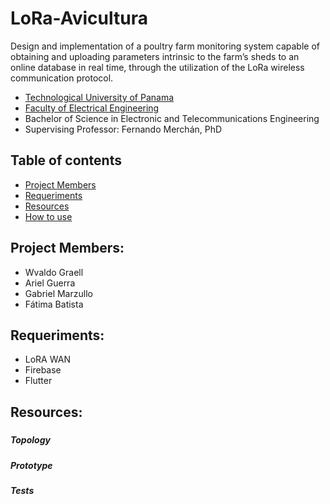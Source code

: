# LoRa-Avicultura

Design and implementation of a poultry farm monitoring system capable of obtaining and uploading parameters intrinsic to the farm’s sheds to an online database in real time, through the utilization of the LoRa wireless communication protocol.

* [Technological University of Panama](https://www.utp.ac.pa/)
* [Faculty of Electrical Engineering](http://www.fie.utp.ac.pa/)
* Bachelor of Science in Electronic and Telecommunications Engineering
* Supervising Professor: Fernando Merchán, PhD
## Table of contents
* [Project Members](#project-members)
* [Requeriments](#requeriments)
* [Resources](#resources)
* [How to use](#how-to-use)
## Project Members:
* Wvaldo Graell
* Ariel Guerra
* Gabriel Marzullo
* Fátima Batista
## Requeriments:
* LoRA WAN
* Firebase
* Flutter 
## Resources:
##### 
##### Topology

##### Prototype

##### Tests



